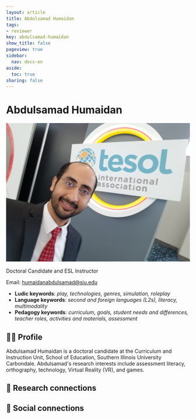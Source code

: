 ```yaml
---
layout: article
title: Abdulsamad Humaidan
tags:
- reviewer
key: abdulsamad-humaidan
show_title: false
pageview: true
sidebar:
  nav: docs-en
aside:
  toc: true
sharing: false
---
```


# Abdulsamad Humaidan

<div class="card">
  <div class="card__image">
    <img class="image" src="/assets/images/AbdulsamadHumaidan.jpg"/>
    <div class="overlay overlay--bottom">
      <p>Doctoral Candidate and ESL Instructor</p>
    </div>
  </div>
</div>	

Email: [humaidanabdulsamad@siu.edu](mailto:humaidanabdulsamad@siu.edu)

- **Ludic keywords**: *play, technologies, genres, simulation, roleplay*
- **Language keywords**: *second and foreign languages (L2s), literacy, multimodality*
- **Pedagogy keywords**: *curriculum, goals, student needs and differences, teacher roles, activities and materials, assessment*

<!--more-->

## 👨‍🏫 Profile

Abdulsamad Humaidan is a doctoral candidate at the Curriculum and Instruction Unit, School of Education, Southern Illinois University Carbondale. Abdulsamad's research interests include assessment literacy, orthography, technology, Virtual Reality (VR), and games.

## 🧪 Research connections


## 💬 Social connections

